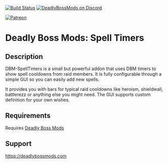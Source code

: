 [![Build Status](https://travis-ci.org/DeadlyBossMods/DBM-SpellTimers.svg?branch=master)](https://travis-ci.org/DeadlyBossMods/DBM-SpellTimers)
[![DeadlyBossMods on Discord](https://img.shields.io/badge/discord-DeadlyBossMods-738bd7.svg?style=flat)](https://discord.gg/DeadlyBossMods) 

[![Patreon](https://media.forgecdn.net/attachments/76/25/patreon-medium-button.png)](https://www.patreon.com/deadlybossmods)

Deadly Boss Mods: Spell Timers
==============================

Description
-----------
DBM-SpellTimers is a small but powerful addon that uses DBM timers to show spell cooldowns from raid members. It is fully configurable through a simple GUI so you can easily add new spells.

It provides you with bars for typical raid cooldowns like heroism, shieldwall, battlerezz or anything else you might need. The GUI supports custom definition for your own wishes.

Requirements
------------
Requires [Deadly Boss Mods](https://curseforge.com/wow/addons/deadly-boss-mods)

Support
-------
https://deadlybossmods.com